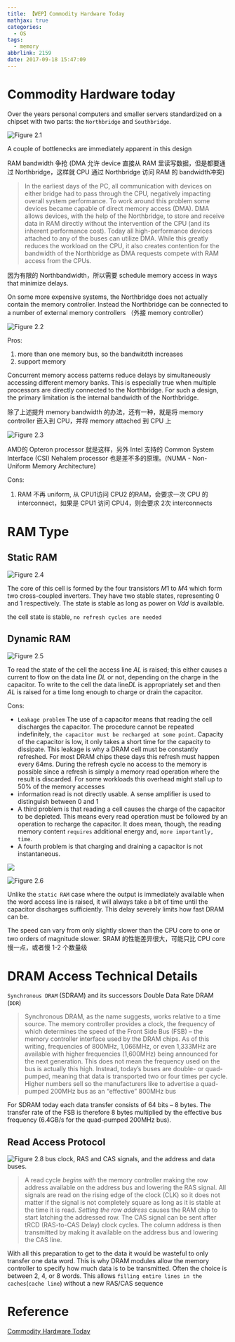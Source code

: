```yaml
---
title: 【WEP】Commodity Hardware Today
mathjax: true
categories:
  - OS
tags:
  - memory
abbrlink: 2159
date: 2017-09-18 15:47:09
---
```

# Commodity Hardware today
Over the years personal computers and smaller servers standardized on a chipset with two parts: the `Northbridge` and `Southbridge`.

![Figure 2.1](Selection_001.png)

A couple of bottlenecks are immediately apparent in this design

RAM bandwidth 争抢 (DMA 允许 device 直接从 RAM 里读写数据，但是都要通过 Northbridge，这样就 CPU 通过 Northbridge 访问 RAM 的 bandwidth冲突)
> In the earliest days of the PC, all communication with devices on either bridge had to pass through the CPU, negatively impacting overall system performance. To work around this problem some devices became capable of direct memory access (DMA). DMA allows devices, with the help of the Northbridge, to store and receive data in RAM directly without the intervention of the CPU (and its inherent performance cost). Today all high-performance devices attached to any of the buses can utilize DMA. While this greatly reduces the workload on the CPU, it also creates contention for the bandwidth of the Northbridge as DMA requests compete with RAM access from the CPUs.
<!-- more -->
因为有限的 Northbandwidth，所以需要 schedule memory access in ways that minimize delays.

On some more expensive systems, the Northbridge does not actually contain the memory controller. Instead the Northbridge can be connected to a number of external memory controllers （外接 memory controller）

![Figure 2.2](Selection_002.png)

Pros:
1. more than one memory bus, so the bandwitdth increases
2. support memory

Concurrent memory access patterns reduce delays by simultaneously accessing different memory banks. This is especially true when multiple processors are directly connected to the Northbridge. For such a design, the primary limitation is the internal bandwidth of the Northbridge.

除了上述提升 memory bandwidth 的办法，还有一种，就是将 memory controller 嵌入到 CPU，并将 memory attached 到 CPU 上

![Figure 2.3](Selection_003.png)

AMD的 Opteron processor 就是这样，另外 Intel 支持的 Common System Interface (CSI) Nehalem processor 也是差不多的原理。(NUMA - Non-Uniform Memory Architecture)

Cons:
1. RAM 不再 uniform, 从 CPU1访问 CPU2 的RAM，会要求一次 CPU 的 interconnect，如果是 CPU1 访问 CPU4，则会要求 2次 interconnects

# RAM Type
## Static RAM

![Figure 2.4](Selection_004.png)

The core of this cell is formed by the four transistors $M1$ to $M4$ which form two cross-coupled inverters. They have two stable states, representing 0 and 1 respectively. The state is stable as long as power on $Vdd$ is available.

the cell state is stable, `no refresh cycles are needed`

## Dynamic RAM

![Figure 2.5](Selection_005.png)

To read the state of the cell the access line $AL$ is raised; this either causes a current to flow on the data line $DL$ or not, depending on the charge in the capacitor.
To write to the cell the data line$DL$ is appropriately set and then $AL$ is raised for a time long enough to charge or drain the capacitor.

Cons:
- `Leakage problem`
The use of a capacitor means that reading the cell discharges the capacitor. The procedure cannot be repeated indefinitely, `the capacitor must be recharged at some point`. Capacity of the capacitor is low, it only takes a short time for the capacity to dissipate.
This leakage is why a DRAM cell must be constantly refreshed. For most DRAM chips these days this refresh must happen every 64ms. During the refresh cycle no access to the memory is possible since a refresh is simply a memory read operation where the result is discarded. For some workloads this overhead might stall up to 50% of the memory accesses
- information read is not directly usable. A sense amplifier is used to distinguish between 0 and 1
- A third problem is that reading a cell causes the charge of the capacitor to be depleted. This means every read operation must be followed by an operation to recharge the capacitor. It does mean, though, the reading memory content `requires` additional energy and, `more importantly, time`.
- A fourth problem is that charging and draining a capacitor is not instantaneous.

![](equation_001.png)

![Figure 2.6](Selection_006.png)

Unlike the `static RAM` case where the output is immediately available when the word access line is raised, it will always take a bit of time until the capacitor discharges sufficiently. This delay severely limits how fast DRAM can be.

The speed can vary from only slightly slower than the CPU core to one or two orders of magnitude slower. SRAM 的性能差异很大，可能只比 CPU core 慢一点，或者慢 1-2 个数量级

# DRAM Access Technical Details
`Synchronous DRAM` (SDRAM) and its successors Double Data Rate DRAM (`DDR`)
> Synchronous DRAM, as the name suggests, works relative to a time source. The memory controller provides a clock, the frequency of which determines the speed of the Front Side Bus (FSB) – the memory controller interface used by the DRAM chips. As of this writing, frequencies of 800MHz, 1,066MHz, or even 1,333MHz are available with higher frequencies (1,600MHz) being announced for the next generation. This does not mean the frequency used on the bus is actually this high. Instead, today’s buses are double- or quad-pumped, meaning that data is transported two or four times per cycle. Higher numbers sell so the manufacturers like to advertise a quad-pumped 200MHz bus as an “effective” 800MHz bus

For SDRAM today each data transfer consists of 64 bits – 8 bytes. The transfer rate of the FSB is therefore 8 bytes multiplied by the effective bus frequency (6.4GB/s for the quad-pumped 200MHz bus).

## Read Access Protocol


![Figure 2.8](Selection_008.png)
bus clock, RAS and CAS signals, and the address and data buses.
> A read cycle *begins with* the memory controller making the row address available on the address bus and lowering the RAS signal. All signals are read on the rising edge of the clock (CLK) so it does not matter if the signal is not completely square as long as it is stable at the time it is read. *Setting the row address* causes the RAM chip to start latching the addressed row.
The CAS signal can be sent after tRCD (RAS-to-CAS Delay) clock cycles. The column address is then transmitted by making it available on the address bus and lowering the CAS line.

With all this preparation to get to the data it would be wasteful to only transfer one data word. This is why DRAM modules allow the memory controller to specify how much data is to be transmitted. Often the choice is between 2, 4, or 8 words. This allows `filling entire lines in the caches`(`cache line`) without a new RAS/CAS sequence

# Reference
[Commodity Hardware Today](https://lwn.net/Articles/250967/#TOC)
